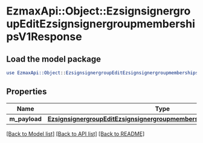 # EzmaxApi::Object::EzsignsignergroupEditEzsignsignergroupmembershipsV1Response

## Load the model package
```perl
use EzmaxApi::Object::EzsignsignergroupEditEzsignsignergroupmembershipsV1Response;
```

## Properties
Name | Type | Description | Notes
------------ | ------------- | ------------- | -------------
**m_payload** | [**EzsignsignergroupEditEzsignsignergroupmembershipsV1ResponseMPayload**](EzsignsignergroupEditEzsignsignergroupmembershipsV1ResponseMPayload.md) |  | 

[[Back to Model list]](../README.md#documentation-for-models) [[Back to API list]](../README.md#documentation-for-api-endpoints) [[Back to README]](../README.md)


